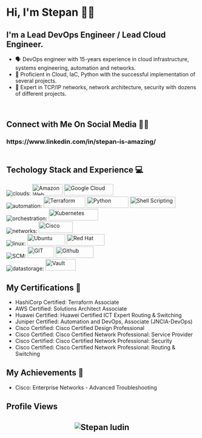 # Hi, I'm Stepan 👋🏻

## **I'm a Lead DevOps Engineer / Lead Cloud Engineer.**
- 🗣 DevOps engineer with 15-years experience in cloud infrastructure, systems engineering, automation and networks.
- 🚀 Proficient in Cloud, IaC, Python with the successful implementation of several projects.
- 📲 Expert in TCP/IP networks, network architecture, security with dozens of different projects.
<br>

## **Connect with Me On Social Media** 🤝🏻 &nbsp;

<h3 align="left">
https://www.linkedin.com/in/stepan-is-amazing/

  
<br>
<br>

<h2>Techology Stack and Experience 💻</h2>

<p>
<img alt="clouds:" src="https://img.shields.io/badge/clouds:-white?style=for-the-badge&logoColor=black">
  <img alt="Amazon Web Services" src="https://img.shields.io/badge/AWS-%23FF9900.svg?style=flat-square&logo=amazon-aws&logoColor=white" width="80" height="30"/>
  <img alt="Google Cloud" src="https://img.shields.io/badge/Google%20Cloud-white.svg?style=flat-square&logo=google-cloud&logoColor=blue" width="130" height="30"/>

<br>
<img alt="automation:" src="https://img.shields.io/badge/automation:-white?style=for-the-badge&logoColor=black">
  <img alt="Terraform" src="https://img.shields.io/badge/Terraform-7B42BC?style=for-the-badge&logo=Terraform&logoColor=white" width="110" height="30" />
  <img alt="Python" src="https://img.shields.io/badge/Python-white?style=for-the-badge&logo=Python&logoColor=yellow" width="110" height="30" />
  <img alt="Shell Scripting" src="https://img.shields.io/badge/Shell_script-%23121011.svg?style=flat-square&logo=gnu-bash&logoColor=white" width="120" height="30"/>

<br>
<img alt="orchestration:" src="https://img.shields.io/badge/orchestration:-white?style=for-the-badge&logoColor=black">
  <img alt="Kubernetes"src="https://img.shields.io/badge/Kubernetes-326ce5.svg?&style=flat-square&logo=Kubernetes&logoColor=white" width="130" height="30"/>

<br>
<img alt="networks:" src="https://img.shields.io/badge/networks:-white?style=for-the-badge&logoColor=black">
  <img alt="Cisco" src="https://img.shields.io/badge/Cisco-white?style=for-the-badge&logo=Cisco&logoColor=blue" width=90 height="30"/>

<br>
<img alt="linux:" src="https://img.shields.io/badge/linux:-white?style=for-the-badge&logoColor=black">
 <img alt="Ubuntu" src="https://img.shields.io/badge/Ubuntu-E95420?style=flat-square&logo=ubuntu&logoColor=white" width="100" height="30"/>
 <img alt="Red Hat" src="https://img.shields.io/badge/RedHat-E95420?style=flat-square&logo=redhat&logoColor=white" width="100" height="30"/>

<br>
<img alt="SCM:" src="https://img.shields.io/badge/linux:-white?style=for-the-badge&logoColor=black">
  <img alt="GIT" src="https://img.shields.io/badge/-Git-F05032?style=flat-square&logo=git&logoColor=white" width="70" height="30" />
  <img alt="Github" src="https://img.shields.io/badge/GitHub-%23121011.svg?style=flat-square&logo=Github&logoColor=white" width="100" height="30"/>  

<br>
<img alt="datastorage:" src="https://img.shields.io/badge/datastorage:-white?style=for-the-badge&logoColor=black">
  <img alt="Vault" src="https://img.shields.io/badge/Vault-FFD814?style=for-the-badge&logo=Vault&logoColor=black" width="80" height="30" />
</p>

##  **My Certifications 🏅**
- HashiCorp Certified: Terraform Associate
- AWS Certified: Solutions Architect Associate
- Huawei Certified: Huawei Certified ICT Expert Routing & Switching
- Juniper Certified: Automation and DevOps, Associate (JNCIA-DevOps)
- Cisco Certified: Cisco Certified Design Professional
- Cisco Certified: Cisco Certified Network Professional: Service Provider
- Cisco Certified: Cisco Certified Network Professional: Security
- Cisco Certified: Cisco Certified Network Professional: Routing & Switching

##  **My Achievements 🏅**
- Cisco: Enterprise Networks - Advanced Troubleshooting

## Profile Views
<h2 align="center"> <img src="https://komarev.com/ghpvc/?username=cyberbob61" alt="Stepan Iudin" /> <h2>
